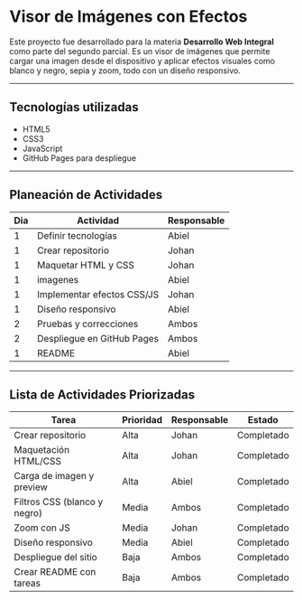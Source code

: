 # Visor de Imágenes con Efectos

Este proyecto fue desarrollado para la materia **Desarrollo Web Integral** como parte del segundo parcial. Es un visor de imágenes que permite cargar una imagen desde el dispositivo y aplicar efectos visuales como blanco y negro, sepia y zoom, todo con un diseño responsivo.

---

## Tecnologías utilizadas

- HTML5
- CSS3
- JavaScript
- GitHub Pages para despliegue

---

##  Planeación de Actividades

|   Dia  | Actividad                                | Responsable |
|--------|-------------------------------------------|-------------|
| 1      | Definir tecnologías                       | Abiel       |
| 1      | Crear repositorio                         | Johan       |
| 1      | Maquetar HTML y CSS                       | Johan       |
| 1      | imagenes                                  | Abiel       |
| 1      | Implementar efectos CSS/JS                | Johan       |
| 1      | Diseño responsivo                         | Abiel       |
| 2      | Pruebas y correcciones                    | Ambos       |
| 2      | Despliegue en GitHub Pages                | Ambos       |
| 1      | README                                    | Abiel       |

---

## Lista de Actividades Priorizadas

| Tarea                             | Prioridad | Responsable | Estado       |
|----------------------------------|-----------|-------------|--------------|
| Crear repositorio                | Alta      | Johan       | Completado |
| Maquetación HTML/CSS             | Alta      | Johan       | Completado |
| Carga de imagen y preview        | Alta      | Abiel       | Completado |
| Filtros CSS (blanco y negro)     | Media     | Ambos       | Completado |
| Zoom con JS                      | Media     | Johan       | Completado |
| Diseño responsivo                | Media     | Abiel       | Completado
| Despliegue del sitio             | Baja      | Ambos       | Completado |
| Crear README con tareas          | Baja      | Ambos       | Completado |


